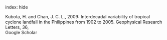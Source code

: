 index: hide

<div class="Citation">

  <div class="Citation-body">
    <div class="Citation-text">Kubota, H. and Chan, J. C. L., 2009: Interdecadal variability of tropical cyclone landfall in the Philippines from 1902 to 2005. <span class="Article-journal">Geophysical Research Letters, </span><span class="Article-volume">36, </span></div>
    <div class="Citation-links">
      <div class="CitationLink" data-href="https://scholar.google.com/scholar?q=Interdecadal+variability+of+tropical+cyclone+landfall+in+the+Philippines+from+1902+to+2005">
        <div class="CitationLink-icon CitationLink-Scholar"></div>
        <div class="CitationLink-text">Google Scholar</div>
      </div>
    </div>
  </div>
</div>


<div class="Citation-copy">

</div>